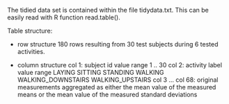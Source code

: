 The tidied data set is contained within the file tidydata.txt. This can be easily read with R function read.table().

Table structure:

- row structure
180 rows resulting from 30 test subjects during 6 tested activities.

- column structure
col 1: subject id value range 1 .. 30
col 2: activity label value range LAYING SITTING STANDING WALKING WALKING_DOWNSTAIRS WALKING_UPSTAIRS
col 3 ... col 68: original measurements aggregated as either the mean value of the measured means or the mean value of the measured standard deviations
